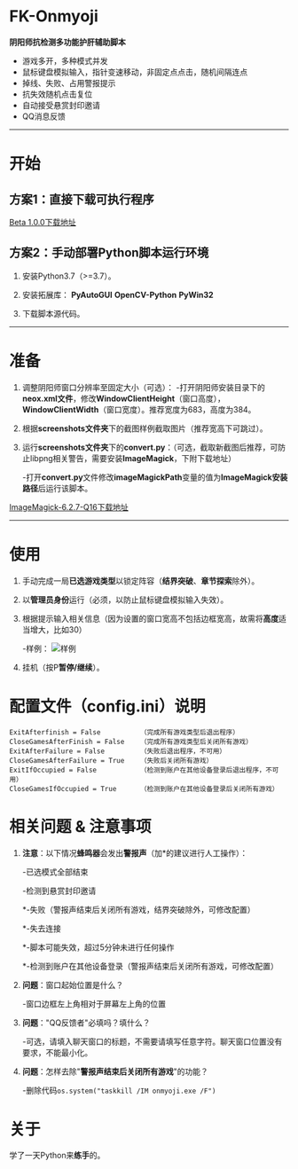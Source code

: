 # FK-Onmyoji
**阴阳师抗检测多功能护肝辅助脚本**

 - 游戏多开，多种模式并发
 - 鼠标键盘模拟输入，指针变速移动，非固定点点击，随机间隔连点
 - 掉线、失败、占用警报提示
 - 抗失效随机点击复位
 - 自动接受悬赏封印邀请
 - QQ消息反馈

 
----------


# 开始

## 方案1：直接下载可执行程序 ##
 
 [Beta 1.0.0下载地址][1]

## 方案2：手动部署Python脚本运行环境 ##

 1. 安装Python3.7（>=3.7）。

 2. 安装拓展库：
    **PyAutoGUI**
    **OpenCV-Python**
    **PyWin32**
 3. 下载脚本源代码。


 
----------


# 准备

 1. 调整阴阳师窗口分辨率至固定大小（可选）：
    -打开阴阳师安装目录下的**neox.xml文件**，修改**WindowClientHeight**（窗口高度），**WindowClientWidth**（窗口宽度）。推荐宽度为683，高度为384。

 2. 根据**screenshots文件夹**下的截图样例截取图片（推荐宽高下可跳过）。

 3. 运行**screenshots文件夹**下的**convert.py**：（可选，截取新截图后推荐，可防止libpng相关警告，需要安装**ImageMagick**，下附下载地址）
 
    -打开**convert.py**文件修改**imageMagickPath**变量的值为**ImageMagick安装路径**后运行该脚本。
 
 [ImageMagick-6.2.7-Q16下载地址][2]

 
----------


# 使用
 
 1. 手动完成一局**已选游戏类型**以锁定阵容（**结界突破**、**章节探索**除外）。
 2. 以**管理员身份**运行（必须，以防止鼠标键盘模拟输入失效）。
 3. 根据提示输入相关信息（因为设置的窗口宽高不包括边框宽高，故需将**高度**适当增大，比如30）
	
	-样例：
![样例][3]
 4. 挂机（按P**暂停/继续**）。
 
# 配置文件（**config.ini**）说明

	ExitAfterfinish = False          （完成所有游戏类型后退出程序）
	CloseGamesAfterFinish = False    （完成所有游戏类型后关闭所有游戏）
	ExitAfterFailure = False         （失败后退出程序，不可用）
	CloseGamesAfterFailure = True    （失败后关闭所有游戏）
	ExitIfOccupied = False           （检测到账户在其他设备登录后退出程序，不可用）
	CloseGamesIfOccupied = True      （检测到账户在其他设备登录后关闭所有游戏）
	
# 相关问题 & 注意事项
 1. **注意**：以下情况**蜂鸣器**会发出**警报声**（加*的建议进行人工操作）：
    
	-已选模式全部结束
	
    -检测到悬赏封印邀请
	
    *-失败（警报声结束后关闭所有游戏，结界突破除外，可修改配置）
	
    *-失去连接
	
    *-脚本可能失效，超过5分钟未进行任何操作
	
    *-检测到账户在其他设备登录（警报声结束后关闭所有游戏，可修改配置）
	
 2. **问题**：窗口起始位置是什么？
    
	-窗口边框左上角相对于屏幕左上角的位置
 3. **问题**："QQ反馈者"必填吗？填什么？
    
	-可选，请填入聊天窗口的标题，不需要请填写任意字符。聊天窗口位置没有要求，不能最小化。
 4. **问题**：怎样去除"**警报声结束后关闭所有游戏**"的功能？
    
	-删除代码`os.system("taskkill /IM onmyoji.exe /F")`
# 关于
学了一天Python来**练手**的。


  [1]: https://t00y.com/file/15016760-403156759
  [2]: https://t00y.com/file/15016760-403129810
  [3]: https://github.com/BluePlumStudio/FK-Onmyoji/blob/master/sample.png